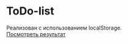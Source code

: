 # ToDo-list
Реализован с использованием localStorage.  
[Посмотреть результат](https://antondanko.github.io/ToDo-list/)
